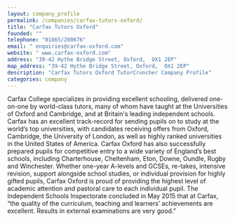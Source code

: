 ```yaml
---
layout: company_profile
permalink: /companies/carfax-tutors-oxford/
title: "Carfax Tutors Oxford"
founded: ""
telephone: "01865/200676"
email: " enquiries@carfax-oxford.com"
website: " www.carfax-oxford.com"
address: "39-42 Hythe Bridge Street, Oxford,  OX1 2EP"
map_address: "39-42 Hythe Bridge Street, Oxford,  OX1 2EP"
description: "Carfax Tutors Oxford TutorCruncher Company Profile"
categories: company
---
```

Carfax College specializes in providing excellent schooling, delivered one-on-one by world-class tutors, many of whom have taught at the Universities of Oxford and Cambridge, and at Britain's leading independent schools. Carfax has an excellent track-record for sending pupils on to study at the world’s top universities, with candidates receiving offers from Oxford, Cambridge, the University of London, as well as highly ranked universities in the United States of America. Carfax Oxford has also successfully prepared pupils for competitive entry to a wide variety of England’s best schools, including Charterhouse, Cheltenham, Eton, Downe, Oundle, Rugby and Winchester. Whether one-year A-levels and GCSEs, re-takes, intensive revision, support alongside school studies, or individual provision for highly gifted pupils, Carfax Oxford is proud of providing the highest level of academic attention and pastoral care to each individual pupil. The Independent Schools Inspectorate concluded in May 2015 that at Carfax, “the quality of the curriculum, teaching and learners’ achievements are excellent. Results in external examinations are very good.”